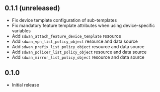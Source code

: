 ## 0.1.1 (unreleased)

- Fix device template configuration of sub-templates
- Fix mandatory feature template attributes when using device-specific variables
- Add `sdwan_attach_feature_device_template` resource
- Add `sdwan_vpn_list_policy_object` resource and data source
- Add `sdwan_prefix_list_policy_object` resource and data source
- Add `sdwan_policer_list_policy_object` resource and data source
- Add `sdwan_mirror_list_policy_object` resource and data source

## 0.1.0

- Initial release
